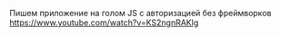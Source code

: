 Пишем приложение на голом JS с авторизацией без фреймворков  
https://www.youtube.com/watch?v=KS2ngnRAKlg
